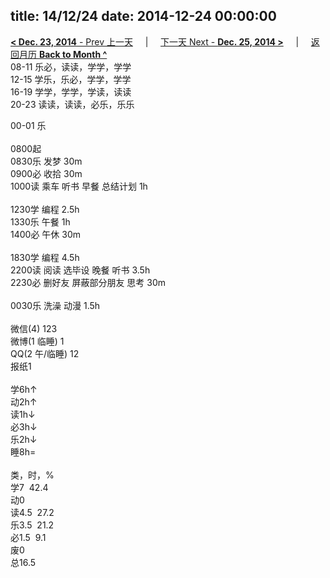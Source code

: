 title: 14/12/24
date: 2014-12-24 00:00:00
---
[**< Dec. 23, 2014** - Prev 上一天](/lifelogs/2014/12/d23.html) &nbsp; &nbsp; | &nbsp; &nbsp; [下一天 Next - **Dec. 25, 2014 >**](/lifelogs/2014/12/d25.html) &nbsp; &nbsp; |  &nbsp; &nbsp; [返回月历 **Back to Month ^**](/lifelogs/2014/12/index.html)
<br/>08-11 乐必，读读，学学，学学<br/>12-15 学乐，乐必，学学，学学<br/>16-19 学学，学学，学读，读读<br/>20-23 读读，读读，必乐，乐乐</div><div>00-01 乐<br/><div><br/></div>0800起<br/>0830乐 发梦 30m<br/>0900必 收拾 30m<br/>1000读 乘车 听书 早餐 总结计划 1h<div><br/></div>1230学 编程 2.5h<br/>1330乐 午餐 1h<br/>1400必 午休 30m<div><br/></div>1830学 编程 4.5h<br/>2200读 阅读 选毕设 晚餐 听书 3.5h<br/>2230必 删好友 屏蔽部分朋友 思考 30m<div><br/></div>0030乐 洗澡 动漫 1.5h<div><br/></div>微信(4) 123<br/>微博(1 临睡) 1<br/>QQ(2 午/临睡) 12<br/>报纸1<div><br/></div>学6h↑<br/>动2h↑<br/>读1h↓<br/>必3h↓<br/>乐2h↓<br/>睡8h=<div><br/></div>类，时，%<br/>学7  42.4<br/>动0<br/>读4.5  27.2<br/>乐3.5  21.2<br/>必1.5  9.1<br/>废0<br/>总16.5</div>
